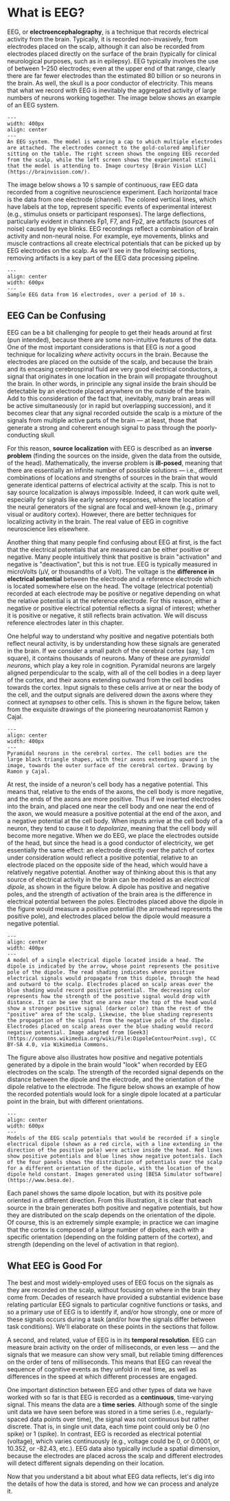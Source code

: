 # What is EEG?

EEG, or **electroencephalography**, is a technique that records electrical activity from the brain. Typically, it is recorded non-invasively, from electrodes placed on the scalp, although it can also be recorded from electrodes placed directly on the surface of the brain (typically for clinical neurological purposes, such as in epilepsy). EEG typically involves the use of between 1–250 electrodes; even at the upper end of that range, clearly there are far fewer electrodes than the estimated 80 billion or so neurons in the brain. As well, the skull is a poor conductor of electricity. This means that what we record with EEG is inevitably the aggregated activity of large numbers of neurons working together. The image below shows an example of an EEG system.


```{figure} images/EEG_system.jpg
---
width: 400px
align: center
---
An EEG system. The model is wearing a cap to which multiple electrodes are attached. The electrodes connect to the gold-colored amplifier sitting on the table. The right screen shows the ongoing EEG recorded from the scalp, while the left screen shows the experimental stimuli that the model is attending to. Image courtesy [Brain Vision LLC](https://brainvision.com/).
```



The image below shows a 10 s sample of continuous, raw EEG data recorded from a cognitive neuroscience experiment. Each horizontal trace is the data from one electrode (channel). The colored vertical lines, which have labels at the top, represent specific events of experimental interest (e.g., stimulus onsets or participant responses). The large deflections, particularly evident in channels Fp1, F7, and Fp2, are artifacts (sources of noise) caused by eye blinks. EEG recordings reflect a combination of brain activity and non-neural noise. For example, eye movements, blinks and muscle contractions all create electrical potentials that can be picked up by EEG electrodes on the scalp. As we'll see in the following sections, removing artifacts is a key part of the EEG data processing pipeline.


```{figure} images/eeg_raw_continuous.jpg
---
align: center
width: 600px
---
Sample EEG data from 16 electrodes, over a period of 10 s.
```

## EEG Can be Confusing

EEG can be a bit challenging for people to get their heads around at first (pun intended), because there are some non-intuitive features of the data. One of the most important considerations is that EEG is *not* a good technique for localizing *where* activity occurs in the brain. Because the electrodes are placed on the outside of the scalp, and because the brain and its encasing cerebrospinal fluid are very good electrical conductors, a signal that originates in one location in the brain will propagate throughout the brain. In other words, in principle any signal inside the brain should be detectable by an electrode placed anywhere on the outside of the brain. Add to this consideration of the fact that, inevitably, many brain areas will be active simultaneously (or in rapid but overlapping succession), and it becomes clear that any signal recorded outside the scalp is a mixture of the signals from multiple active parts of the brain — at least, those that generate a strong and coherent enough signal to pass through the poorly-conducting skull. 

For this reason, **source localization** with EEG is described as an **inverse problem** (finding the sources on the inside, given the data from the outside, of the head). Mathematically, the inverse problem is **ill-posed**, meaning that there are essentially an infinite number of possible solutions — i.e., different combinations of locations and strengths of sources in the brain that would generate identical patterns of electrical activity at the scalp. This is not to say source localization is always impossible. Indeed, it can work quite well, especially for signals like early sensory responses, where the location of the neural generators of the signal are focal and well-known (e.g., primary visual or auditory cortex). However, there are better techniques for localizing  activity in the brain. The real value of EEG in cognitive neuroscience lies elsewhere.

Another thing that many people find confusing about EEG at first, is the fact that the electrical potentials that are measured can be either positive or negative. Many people intuitively think that positive is brain "activation" and negative is "deactivation", but this is not true. EEG is typically measured in microVolts (μV, or thousandths of a Volt). The voltage is the **difference in electrical potential** between the electrode and a reference electrode which is located somewhere else on the head. The voltage (electrical potential) recorded at each electrode may be positive or negative depending on what the relative potential is at the reference electrode. For this reason, either a negative or positive electrical potential reflects a signal of interest; whether it is positive or negative, it still reflects brain activation. We will discuss reference electrodes later in this chapter.  

One helpful way to understand why positive and negative potentials both reflect neural activity, is by understanding how these signals are generated in the brain. If we consider a small patch of the cerebral cortex (say, 1 cm square), it contains thousands of neurons. Many of these are *pyramidal neurons*, which play a key role in cognition. Pyramidal neurons are largely aligned perpendicular to the scalp, with all of the cell bodies in a deep layer of the cortex, and their axons extending outward from the cell bodies towards the cortex. Input signals to these cells arrive at or near the body of the cell, and the output signals are delivered down the axons where they connect at *synapses* to other cells. This is shown in the figure below, taken from the exquisite drawings of the pioneering neuroatanomist Ramon y Cajal. 

```{figure} images/cajal.jpg
---
align: center
width: 400px
---
Pyramidal neurons in the cerebral cortex. The cell bodies are the large black triangle shapes, with their axons extending upward in the image, towards the outer surface of the cerebral cortex. Drawing by Ramon y Cajal. 
```

At rest, the inside of a neuron's cell body has a negative potential. This means that, relative to the ends of the axons, the cell body is more negative, and the ends of the axons are more positive. Thus if we inserted electrodes into the brain, and placed one near the cell body and one near the end of the axon, we would measure a positive potential at the end of the axon, and a negative potential at the cell body.  When inputs arrive at the cell body of a neuron, they tend to cause it to *depolarize*, meaning that the cell body will become more negative. When we do EEG, we place the electrodes outside of the head, but since the head is a good conductor of electricity, we get essentially the same effect: an electrode directly over the patch of cortex under consideration would reflect a positive potential, relative to an electrode placed on the opposite side of the head, which would have a relatively negative potential. Another way of thinking about this is that any source of electrical activity in the brain can be modeled as an *electrical dipole*, as shown in the figure below. A dipole has positive and negative poles, and the strength of activation of the brain area is the difference in electrical potential between the poles. Electrodes placed above the dipole in the figure would measure a positive potential (the arrowhead represents the positive pole), and electrodes placed below the dipole would measure a negative potential.

```{figure} images/dipole_head.svg
---
align: center
width: 400px
---
A model of a single electrical dipole located inside a head. The dipole is indicated by the arrow, whose point represents the positive pole of the dipole. The read shading indicates where positive electrical signals would propagate from this dipole, through the head and outward to the scalp. Electrodes placed on scalp areas over the blue shading would record positive potential. The decreasing color represents how the strength of the positive signal would drop with distance. It can be see that one area near the top of the head would show a stronger positive signal (darker color) than the rest of the "positive" area of the scalp. Likewise, the blue shading represents the propagation of the signal from the negative pole of the dipole. Electrodes placed on scalp areas over the blue shading would record negative potential. Image adapted from [Geek3](https://commons.wikimedia.org/wiki/File:DipoleContourPoint.svg), CC BY-SA 4.0, via Wikimedia Commons. 
```

The figure above also illustrates how positive and negative potentials generated by a dipole in the brain would "look" when recorded by EEG electrodes on the scalp. The strength of the recorded signal depends on the distance between the dipole and the electrode, and the orientation of the dipole relative to the electrode. The figure below shows an example of how the recorded potentials would look for a single dipole located at a particular point in the brain, but with different orientations.

```{figure} images/dipole_orientations.png
---
align: center
width: 600px
---
Models of the EEG scalp potentials that would be recorded if a single electrical dipole (shown as a red circle, with a line extending in the direction of the positive pole) were active inside the head. Red lines show positive potentials and blue lines show negative potentials. Each of the four panels shows the distribution of potentials over the scalp for a different orientation of the dipole, with the location of the dipole held constant. Images generated using [BESA Simulator software](https://www.besa.de). 
```

Each panel shows the same dipole location, but with its positive pole oriented in a different direction. From this illustration, it is clear that each source in the brain generates both positive and negative potentials, but how they are distributed on the scalp depends on the orientation of the dipole. Of course, this is an extremely simple example; in practice we can imagine that the cortex is composed of a large number of dipoles, each with a specific orientation (depending on the folding pattern of the cortex), and strength (depending on the level of activation in that region).

## What EEG is Good For
The best and most widely-employed uses of EEG focus on the signals as they are recorded on the scalp, without focusing on where in the brain they come from. Decades of research have provided a substantial evidence base relating particular EEG signals to particular cognitive functions or tasks, and so a primary use of EEG is to identify if, and/or how strongly, one or more of these signals occurs during a task (and/or how the signals differ between task conditions). We'll elaborate on these points in the sections that follow.

A second, and related, value of EEG is in its **temporal resolution**. EEG can measure brain activity on the order of milliseconds, or even less — and the signals that we measure can show very small, but reliable timing differences on the order of tens of milliseconds. This means that EEG can reveal the sequence of cognitive events as they unfold in real time, as well as differences in the speed at which different processes are engaged. 

One important distinction between EEG and other types of data we have worked with so far is that EEG is recorded as a **continuous**, time-varying signal. This means the data are a **time series**. Although some of the single unit data we have seen before was stored in a time series (i.e., regularly-spaced data points over time), the signal was not continuous but rather discrete. That is, in single unit data, each time point could only be 0 (no spike) or 1 (spike). In contrast, EEG is recorded as electrical potential (voltage), which varies continuously (e.g., voltage could be 0, or 0.0001, or 10.352, or -82.43, etc.). EEG data also typically include a spatial dimension, because the electrodes are placed across the scalp and different electrodes will detect different signals depending on their location.

Now that you understand a bit about what EEG data reflects, let's dig into the details of how the data is stored, and how we can process and analyze it.


